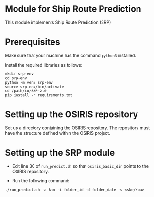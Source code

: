 # Module for Ship Route Prediction

This module implements Ship Route Prediction (SRP)

# Prerequisites

Make sure that your machine has the command `python3` installed.

Install the required libraries as follows:

```
mkdir srp-env
cd srp-env
python -m venv srp-env
source srp-env/bin/activate
cd /path/to/SRP-2.0
pip install -r requirements.txt
````

# Setting up the OSIRIS repository

Set up a directory containing the OSIRIS repository. 
The repository must have the structure defined within the OSIRIS project.

# Setting up the SRP module

* Edit line 30 of `run_predict.sh` so that `osiris_basic_dir` points to the OSIRIS repository.

* Run the following command:

```
./run_predict.sh -a knn -i folder_id -d folder_date -s <ske/sba>
```



